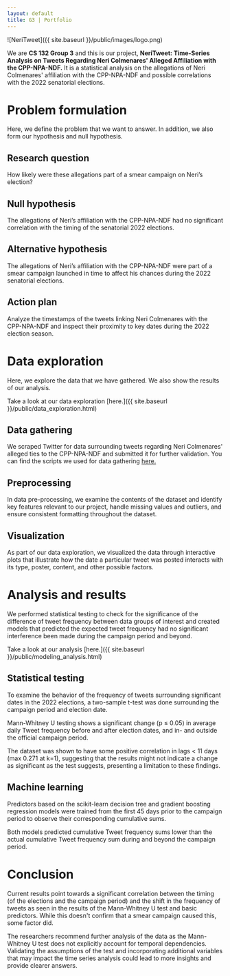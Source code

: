 ```yaml
---
layout: default
title: G3 | Portfolio
---
```


![NeriTweet]({{ site.baseurl }}/public/images/logo.png)

We are **CS 132 Group 3** and this is our project, **NeriTweet: Time-Series Analysis on Tweets Regarding Neri Colmenares' Alleged Affiliation with the CPP-NPA-NDF.** It is a statistical analysis on the allegations of Neri Colmenares' affiliation with the CPP-NPA-NDF and possible correlations with the 2022 senatorial elections.

# Problem formulation

Here, we define the problem that we want to answer. In addition, we also form our hypothesis and null hypothesis.

## Research question

How likely were these allegations part of a smear campaign on Neri’s election?

## Null hypothesis

The allegations of Neri’s affiliation with the CPP-NPA-NDF had no significant correlation with the timing of the senatorial 2022 elections.

## Alternative hypothesis

The allegations of Neri’s affiliation with the CPP-NPA-NDF were part of a smear campaign launched in time to affect his chances during the 2022 senatorial elections.

## Action plan

Analyze the timestamps of the tweets linking Neri Colmenares with the CPP-NPA-NDF and inspect their proximity to key dates during the 2022 election season.


# Data exploration

Here, we explore the data that we have gathered. We also show the results of our analysis.

Take a look at our data exploration [here.]({{ site.baseurl }}/public/data_exploration.html)

## Data gathering

We scraped Twitter for data surrounding tweets regarding Neri Colmenares' alleged ties to the CPP-NPA-NDF and submitted it for further validation. You can find the scripts we used for data gathering [here.](https://github.com/jareddantis/cs132-group3-scripts)

## Preprocessing

In data pre-processing, we examine the contents of the dataset and identify key features relevant to our project, handle missing values and outliers, and ensure consistent formatting throughout the dataset.

## Visualization

As part of our data exploration, we visualized the data through interactive plots that illustrate how the date a particular tweet was posted interacts with its type, poster, content, and other possible factors.


# Analysis and results

We performed statistical testing to check for the significance of the difference of tweet frequency between data groups of interest and created models that predicted the expected tweet frequency had no significant interference been made during the campaign period and beyond.

Take a look at our analysis [here.]({{ site.baseurl }}/public/modeling_analysis.html)

## Statistical testing

To examine the behavior of the frequency of tweets surrounding significant dates in the 2022 elections, a two-sample t-test was done surrounding the campaign period and election date.

Mann-Whitney U testing shows a significant change (p ≤ 0.05) in average daily Tweet frequency before and after election dates, and in- and outside the official campaign period.

The dataset was shown to have some positive correlation in lags < 11 days (max 0.271 at k=1), suggesting that the results might not indicate a change as significant as the test suggests, presenting a limitation to these findings.

## Machine learning

Predictors based on the scikit-learn decision tree and gradient boosting regression models were trained from the first 45 days prior to the campaign period to observe their corresponding cumulative sums.

Both models predicted cumulative Tweet frequency sums lower than the actual cumulative Tweet frequency sum during and beyond the campaign period.


# Conclusion

Current results point towards a significant correlation between the timing (of the elections and the campaign period) and the shift in the frequency of tweets as seen in the results of the Mann-Whitney U test and basic predictors. While this doesn't confirm that a smear campaign caused this, some factor did.

The researchers recommend further analysis of the data as the Mann-Whitney U test does not explicitly account for temporal dependencies. Validating the assumptions of the test and incorporating additional variables that may impact the time series analysis could lead to more insights and provide clearer answers.
